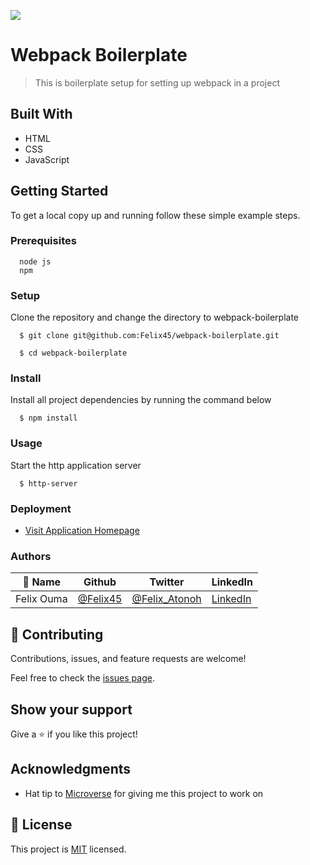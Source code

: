![](https://img.shields.io/badge/Microverse-blueviolet)

# Webpack Boilerplate

> This is boilerplate setup for setting up webpack in a project


## Built With

- HTML
- CSS
- JavaScript

## Getting Started

To get a local copy up and running follow these simple example steps.

### Prerequisites
```
  node js
  npm

```
### Setup
Clone the repository and change the directory to webpack-boilerplate

``` 
  $ git clone git@github.com:Felix45/webpack-boilerplate.git

  $ cd webpack-boilerplate

```

### Install
Install all project dependencies by running the command below
 
``` 
  $ npm install
```
### Usage
Start the http application server
``` 
  $ http-server
```

### Deployment
- [Visit Application Homepage](http://localhost:8080)


### Authors

| 👤 Name | Github | Twitter | LinkedIn |
|------|--------|---------|----------|
|Felix Ouma|[@Felix45](https://github.com/Felix45)|[@Felix_Atonoh](https://twitter.com/Felix_Atonoh)|[LinkedIn](https://www.linkedin.com/in/felix-ouma-639766b0/)|


## 🤝 Contributing

Contributions, issues, and feature requests are welcome!

Feel free to check the [issues page](https://github.com/Felix45/webpack-boilerplate/issues).

## Show your support

Give a ⭐️ if you like this project!

## Acknowledgments

- Hat tip to [Microverse](https://bit.ly/MicroverseTN) for giving me this project to work on


## 📝 License

This project is [MIT](https://github.com/git/git-scm.com/blob/main/MIT-LICENSE.txt) licensed.
